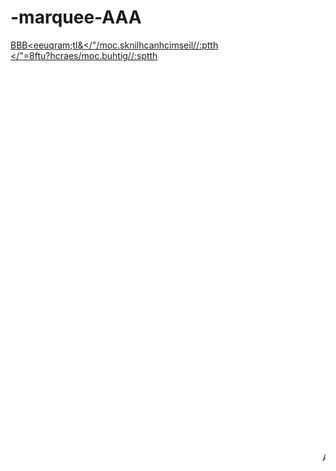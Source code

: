# -marquee-AAA
‮http://liesmichnachlinks.com/"/>&lt;marquee>BBB
https://github.com/search?utf8=‮"/><marquee>AAA&q="/><marquee>AAA+user:"/><marquee>AAA+repo:"/><marquee>AAA+created:"/><marquee>AAA+stars:"/><marquee>AAA+forks:"/><marquee>AAA+size:"/><marquee>AAA+pushed:"/><marquee>AAA+extension:"/><marquee>AAA+size:"/><marquee>AAA+path:"/><marquee>AAA&type=Repositories&ref=advsearch&l=&l=https://github.com/search?utf8=‮"/><marquee>AAA&q="/><marquee>AAA+user:"/><marquee>AAA+repo:"/><marquee>AAA+created:"/><marquee>AAA+stars:"/><marquee>AAA+forks:"/><marquee>AAA+size:"/><marquee>AAA+pushed:"/><marquee>AAA+extension:"/><marquee>AAA+size:"/><marquee>AAA+path:"/><marquee>AAA&type=Repositories&ref=advsearch&l=&l=https://github.com/search?utf8=‮"/><marquee>AAA&q="/><marquee>AAA+user:"/><marquee>AAA+repo:"/><marquee>AAA+created:"/><marquee>AAA+stars:"/><marquee>AAA+forks:"/><marquee>AAA+size:"/><marquee>AAA+pushed:"/><marquee>AAA+extension:"/><marquee>AAA+size:"/><marquee>AAA+path:"/><marquee>AAA&type=Repositories&ref=advsearch&l=&l=https://github.com/search?utf8=‮"/><marquee>AAA&q="/><marquee>AAA+user:"/><marquee>AAA+repo:"/><marquee>AAA+created:"/><marquee>AAA+stars:"/><marquee>AAA+forks:"/><marquee>AAA+size:"/><marquee>AAA+pushed:"/><marquee>AAA+extension:"/><marquee>AAA+size:"/><marquee>AAA+path:"/><marquee>AAA&type=Repositories&ref=advsearch&l=&l=https://github.com/search?utf8=‮"%0a%0d/><marquee>AAA&q="/><marquee>AAA+user:"/><marquee>AAA+repo:"/><marquee>AAA+created:"/><marquee>AAA+stars:"/><marquee>AAA+forks:"/><marquee>AAA+size:"/><marquee>AAA+pushed:"/><marquee>AAA+extension:"/><marquee>AAA+size:"/><marquee>AAA+path:"/><marquee>AAA&type=Repositories&ref=advsearch&l=&l=https://github.com/search?utf8=‮"/><marquee>AAA&q="/><marquee>AAA+user:"/><marquee>AAA+repo:"/><marquee>AAA+created:"/><marquee>AAA+stars:"/><marquee>AAA+forks:"/><marquee>AAA+size:"/><marquee>AAA+pushed:"/><marquee>AAA+extension:"/><marquee>AAA+size:"/><marquee>AAA+path:"/><marquee>AAA&type=Repositories&ref=advsearch&l=&l=https://github.com/search?utf8=‮"/><marquee>AAA&q="/><marquee>AAA+user:"/><marquee>AAA+repo:"/><marquee>AAA+created:"/><marquee>AAA+stars:"/><marquee>AAA+forks:"/><marquee>AAA+size:"/><marquee>AAA+pushed:"/><marquee>AAA+extension:"/><marquee>AAA+size:"/><marquee>AAA+path:"/><marquee>AAA&type=Repositories&ref=advsearch&l=&l=https://github.com/search?utf8=‮"/><marquee>AAA&q="/><marquee>AAA+user:"/><marquee>AAA+repo:"/><marquee>AAA+created:"/><marquee>AAA+stars:"/><marquee>AAA+forks:"/><marquee>AAA+size:"/><marquee>AAA+pushed:"/><marquee>AAA+extension:"/><marquee>AAA+size:"/><marquee>AAA+path:"/><marquee>AAA&type=Repositories&ref=advsearch&l=&l=https://github.com/search?utf8=‮"/><marquee>AAA&q="/><marquee>AAA+user:"/><marquee>AAA+repo:"/><marquee>AAA+created:"/><marquee>AAA+stars:"/><marquee>AAA+forks:"/><marquee>AAA+size:"/><marquee>AAA+pushed:"/><marquee>AAA+extension:"/><marquee>AAA+size:"/><marquee>AAA+path:"/><marquee>AAA&type=Repositories&ref=advsearch&l=&l=https://github.com/search?utf8=‮"/><marquee>AAA&q="/><marquee>AAA+user:"/><marquee>AAA+repo:"/><marquee>AAA+created:"/><marquee>AAA+stars:"/><marquee>AAA+forks:"/><marquee>AAA+size:"/><marquee>AAA+pushed:"/><marquee>AAA+extension:"/><marquee>AAA+size:"/><marquee>AAA+path:"/><marquee>AAA&type=Repositories&ref=advsearch&l=&l=https://github.com/search?utf8=‮"/><marquee>AAA&q="/><marquee>AAA+user:"/><marquee>AAA+repo:"/><marquee>AAA+created:"/><marquee>AAA+stars:"/><marquee>AAA+forks:"/><marquee>AAA+size:"/><marquee>AAA+pushed:"/><marquee>AAA+extension:"/><marquee>AAA+size:"/><marquee>AAA+path:"/><marquee>AAA&type=Repositories&ref=advsearch&l=&l=https://github.com/search?utf8=‮"/><marquee>AAA&q="/><marquee>AAA+user:"/><marquee>AAA+repo:"/><marquee>AAA+created:"/><marquee>AAA+stars:"/><marquee>AAA+forks:"/><marquee>AAA+size:"/><marquee>AAA+pushed:"/><marquee>AAA+extension:"/><marquee>AAA+size:"/><marquee>AAA+path:"/><marquee>AAA&type=Repositories&ref=advsearch&l=&l=https://github.com/search?utf8=‮"/><marquee>AAA&q="/><marquee>AAA+user:"/><marquee>AAA+repo:"/><marquee>AAA+created:"/><marquee>AAA+stars:"/><marquee>AAA+forks:"/><marquee>AAA+size:"/><marquee>AAA+pushed:"/><marquee>AAA+extension:"/><marquee>AAA+size:"/><marquee>AAA+path:"/><marquee>AAA&type=Repositories&ref=advsearch&l=&l=https://github.com/search?utf8=‮"/><marquee>AAA&q="/><marquee>AAA+user:"/><marquee>AAA+repo:"/><marquee>AAA+created:"/><marquee>AAA+stars:"/><marquee>AAA+forks:"/><marquee>AAA+size:"/><marquee>AAA+pushed:"/><marquee>AAA+extension:"/><marquee>AAA+size:"/><marquee>AAA+path:"/><marquee>AAA&type=Repositories&ref=advsearch&l=&l=https://github.com/search?utf8=‮"/><marquee>AAA&q="/><marquee>AAA+user:"/><marquee>AAA+repo:"/><marquee>AAA+created:"/><marquee>AAA+stars:"/><marquee>AAA+forks:"/><marquee>AAA+size:"/><marquee>AAA+pushed:"/><marquee>AAA+extension:"/><marquee>AAA+size:"/><marquee>AAA+path:"/><marquee>AAA&type=Repositories&ref=advsearch&l=&l=https://github.com/search?utf8=‮"/><marquee>AAA&q="/><marquee>AAA+user:"/><marquee>AAA+repo:"/><marquee>AAA+created:"/><marquee>AAA+stars:"/><marquee>AAA+forks:"/><marquee>AAA+size:"/><marquee>AAA+pushed:"/><marquee>AAA+extension:"/><marquee>AAA+size:"/><marquee>AAA+path:"/><marquee>AAA&type=Repositories&ref=advsearch&l=&l=https://github.com/search?utf8=‮"/><marquee>AAA&q="/><marquee>AAA+user:"/><marquee>AAA+repo:"/><marquee>AAA+created:"/><marquee>AAA+stars:"/><marquee>AAA+forks:"/><marquee>AAA+size:"/><marquee>AAA+pushed:"/><marquee>AAA+extension:"/><marquee>AAA+size:"/><marquee>AAA+path:"/><marquee>AAA&type=Repositories&ref=advsearch&l=&l="/><marquee>AAAAAAA
